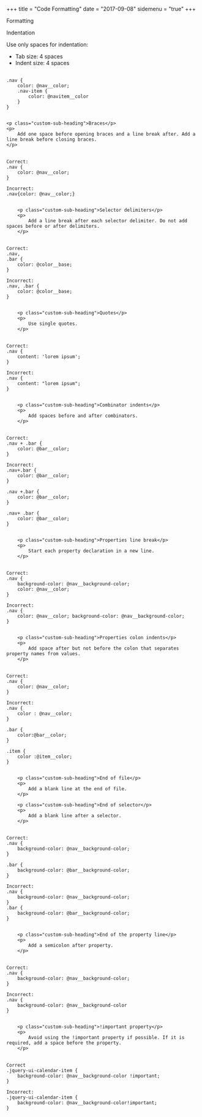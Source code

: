 +++
title = "Code Formatting"
date = "2017-09-08"
sidemenu = "true"
+++

<div class="content-section">
	<p class="custom-heading">Formatting</p>
		<p class="custom-sub-heading">Indentation</p>
		<p>
			Use only spaces for indentation:
		</p>
		<ul>
			<li>Tab size: 4 spaces</li>
			<li>Indent size: 4 spaces</li>
		</ul>
<pre>
	<code>	
.nav {
    color: @nav__color;
	.nav-item {
		color: @navitem__color
	}    
}
	</code>
</pre>

	<p class="custom-sub-heading">Braces</p>
	<p>
		Add one space before opening braces and a line break after. Add a line break before closing braces.
	</p>
<pre>
	<code>		
Correct:
.nav {
    color: @nav__color;
}

Incorrect:
.nav{color: @nav__color;}
	</code>
</pre>	

		<p class="custom-sub-heading">Selector delimiters</p>
		<p>
			Add a line break after each selector delimiter. Do not add spaces before or after delimiters.
		</p>
<pre>
	<code>		
Correct:
.nav,
.bar {
    color: @color__base;
}

Incorrect:
.nav, .bar {
    color: @color__base;
}
	</code>
</pre>
		<p class="custom-sub-heading">Quotes</p>
		<p>
			Use single quotes.
		</p>
<pre>
	<code>		
Correct:
.nav {
    content: 'lorem ipsum';
}

Incorrect:
.nav {
    content: "lorem ipsum";
}
	</code>
</pre>

		<p class="custom-sub-heading">Combinator indents</p>
		<p>
			Add spaces before and after combinators.
		</p>
<pre>
	<code>		
Correct:
.nav + .bar {
    color: @bar__color;
}

Incorrect:
.nav+.bar {
    color: @bar__color;
}

.nav +.bar {
    color: @bar__color;
}

.nav+ .bar {
    color: @bar__color;
}
	</code>
</pre>

		<p class="custom-sub-heading">Properties line break</p>
		<p>
			Start each property declaration in a new line.
		</p>
<pre>
	<code>		
Correct:
.nav {
    background-color: @nav__background-color;
    color: @nav__color;
}

Incorrect:
.nav {
    color: @nav__color; background-color: @nav__background-color;
}
	</code>
</pre>


		<p class="custom-sub-heading">Properties colon indents</p>
		<p>
			Add space after but not before the colon that separates property names from values.
		</p>
<pre>
	<code>		
Correct:
.nav {
    color: @nav__color;
}

Incorrect:
.nav {
    color : @nav__color;
}

.bar {
    color:@bar__color;
}

.item {
    color :@item__color;
}
	</code>
</pre>

		<p class="custom-sub-heading">End of file</p>
		<p>
			Add a blank line at the end of file.
		</p>

		<p class="custom-sub-heading">End of selector</p>
		<p>
			Add a blank line after a selector.
		</p>
<pre>
	<code>		
Correct:
.nav {
    background-color: @nav__background-color;
}

.bar {
    background-color: @bar__background-color;
}

Incorrect:
.nav {
    background-color: @nav__background-color;
}
.bar {
    background-color: @bar__background-color;
}
	</code>
</pre>

		<p class="custom-sub-heading">End of the property line</p>
		<p>
			Add a semicolon after property.
		</p>
<pre>
	<code>		
Correct:
.nav {
    background-color: @nav__background-color;
}

Incorrect:
.nav {
    background-color: @nav__background-color
}
	</code>
</pre>

		<p class="custom-sub-heading">!important property</p>
		<p>
			Avoid using the !important property if possible. If it is required, add a space before the property.
		</p>
<pre>
	<code>		
Correct
.jquery-ui-calendar-item {
    background-color: @nav__background-color !important;
}

Incorrect:
.jquery-ui-calendar-item {
    background-color: @nav__background-color!important;
}
	</code>
</pre>
</div> 